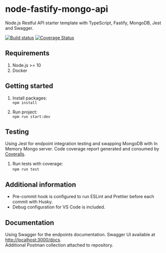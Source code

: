 # node-fastify-mongo-api
Node.js Restful API starter template with TypeScript, Fastify, MongoDB, Jest and Swagger.

[![Build status](https://github.com/gmarokov/node-fastify-mongo-api/actions/workflows/node.js.yml/badge.svg?branch=master)](https://github.com/gmarokov/node-fastify-mongo-api/actions/workflows/node.js.yml)
[![Coverage Status](https://coveralls.io/repos/github/gmarokov/node-fastify-mongo-api/badge.svg?branch=master)](https://coveralls.io/github/gmarokov/node-fastify-mongo-api?branch=master)

## Requirements
1. Node.js >= 10
2. Docker

## Getting started
1. Install packages:   
`npm install`

3. Run project:   
`npm run start:dev`

## Testing 
Using Jest for endpoint integration testing and swapping MongoDB with In Memory Mongo server. 
Code coverage report generated and consumed by [Coveralls](https://coveralls.io/).   
1. Run tests with coverage:   
`npm run test`

## Additional information
- Pre-commit hook is configured to run ESLint and Prettier before each commit with Husky.
- Debug configuration for VS Code is included.

## Documentation 
Using Swagger for the endpoints documentation. Swagger UI available at [http://localhost:3000/docs](http://localhost:3000/docs).   
Additional Postman collection attached to repository. 
